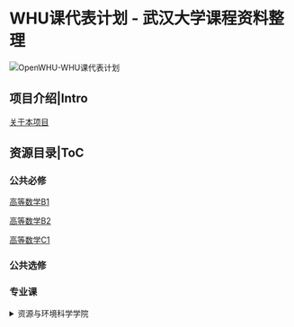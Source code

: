 # WHU课代表计划 - 武汉大学课程资料整理
![OpenWHU-WHU课代表计划](https://github.com/openwhu/OpenWHU/blob/master/OpenWHU.png)

## 项目介绍|Intro
[关于本项目](https://openwhu.github.io/OpenWHU/)

## 资源目录|ToC

### 公共必修

[高等数学B1](https://github.com/openwhu/OpenWHU/tree/master/%E5%85%AC%E5%85%B1%E5%BF%85%E4%BF%AE/%E9%AB%98%E7%AD%89%E6%95%B0%E5%AD%A6B1)

[高等数学B2](https://github.com/openwhu/OpenWHU/tree/master/%E5%85%AC%E5%85%B1%E5%BF%85%E4%BF%AE/%E9%AB%98%E7%AD%89%E6%95%B0%E5%AD%A6B2)

[高等数学C1](https://github.com/openwhu/OpenWHU/tree/master/%E5%85%AC%E5%85%B1%E5%BF%85%E4%BF%AE/%E9%AB%98%E7%AD%89%E6%95%B0%E5%AD%A6C1)

### 公共选修

### 专业课

<details>
  <summary>资源与环境科学学院</summary>
  
  
  [地图学](https://github.com/openwhu/OpenWHU/tree/master/%E4%B8%93%E4%B8%9A%E8%AF%BE/%E8%B5%84%E6%BA%90%E4%B8%8E%E7%8E%AF%E5%A2%83%E7%A7%91%E5%AD%A6%E5%AD%A6%E9%99%A2/%E5%9C%B0%E5%9B%BE%E5%AD%A6)
  
  
</details>
